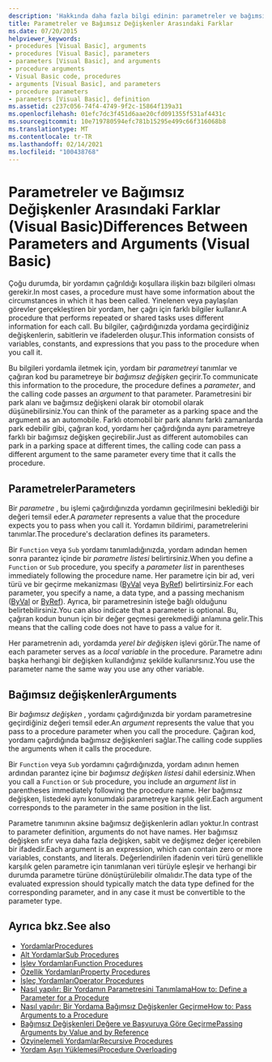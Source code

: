 ```yaml
---
description: 'Hakkında daha fazla bilgi edinin: parametreler ve bağımsız değişkenler arasındaki farklar (Visual Basic)'
title: Parametreler ve Bağımsız Değişkenler Arasındaki Farklar
ms.date: 07/20/2015
helpviewer_keywords:
- procedures [Visual Basic], arguments
- procedures [Visual Basic], parameters
- parameters [Visual Basic], and arguments
- procedure arguments
- Visual Basic code, procedures
- arguments [Visual Basic], and parameters
- procedure parameters
- parameters [Visual Basic], definition
ms.assetid: c237c056-74f4-4749-9f2c-15864f139a31
ms.openlocfilehash: 01efc7dc3f451d6aae20cfd091355f531af4431c
ms.sourcegitcommit: 10e719780594efc781b15295e499c66f316068b8
ms.translationtype: MT
ms.contentlocale: tr-TR
ms.lasthandoff: 02/14/2021
ms.locfileid: "100438768"
---
```

# <a name="differences-between-parameters-and-arguments-visual-basic"></a><span data-ttu-id="373cc-103">Parametreler ve Bağımsız Değişkenler Arasındaki Farklar (Visual Basic)</span><span class="sxs-lookup"><span data-stu-id="373cc-103">Differences Between Parameters and Arguments (Visual Basic)</span></span>

<span data-ttu-id="373cc-104">Çoğu durumda, bir yordamın çağrıldığı koşullara ilişkin bazı bilgileri olması gerekir.</span><span class="sxs-lookup"><span data-stu-id="373cc-104">In most cases, a procedure must have some information about the circumstances in which it has been called.</span></span> <span data-ttu-id="373cc-105">Yinelenen veya paylaşılan görevler gerçekleştiren bir yordam, her çağrı için farklı bilgiler kullanır.</span><span class="sxs-lookup"><span data-stu-id="373cc-105">A procedure that performs repeated or shared tasks uses different information for each call.</span></span> <span data-ttu-id="373cc-106">Bu bilgiler, çağırdığınızda yordama geçirdiğiniz değişkenlerin, sabitlerin ve ifadelerden oluşur.</span><span class="sxs-lookup"><span data-stu-id="373cc-106">This information consists of variables, constants, and expressions that you pass to the procedure when you call it.</span></span>  
  
 <span data-ttu-id="373cc-107">Bu bilgileri yordamla iletmek için, yordam bir *parametreyi* tanımlar ve çağıran kod bu parametreye bir *bağımsız değişken* geçirir.</span><span class="sxs-lookup"><span data-stu-id="373cc-107">To communicate this information to the procedure, the procedure defines a *parameter*, and the calling code passes an *argument* to that parameter.</span></span> <span data-ttu-id="373cc-108">Parametresini bir park alanı ve bağımsız değişkeni olarak bir otomobil olarak düşünebilirsiniz.</span><span class="sxs-lookup"><span data-stu-id="373cc-108">You can think of the parameter as a parking space and the argument as an automobile.</span></span> <span data-ttu-id="373cc-109">Farklı otomobil bir park alanını farklı zamanlarda park edebilir gibi, çağıran kod, yordamı her çağırdığında aynı parametreye farklı bir bağımsız değişken geçirebilir.</span><span class="sxs-lookup"><span data-stu-id="373cc-109">Just as different automobiles can park in a parking space at different times, the calling code can pass a different argument to the same parameter every time that it calls the procedure.</span></span>  
  
## <a name="parameters"></a><span data-ttu-id="373cc-110">Parametreler</span><span class="sxs-lookup"><span data-stu-id="373cc-110">Parameters</span></span>  

 <span data-ttu-id="373cc-111">Bir *parametre* , bu işlemi çağırdığınızda yordamın geçirilmesini beklediği bir değeri temsil eder.</span><span class="sxs-lookup"><span data-stu-id="373cc-111">A *parameter* represents a value that the procedure expects you to pass when you call it.</span></span> <span data-ttu-id="373cc-112">Yordamın bildirimi, parametrelerini tanımlar.</span><span class="sxs-lookup"><span data-stu-id="373cc-112">The procedure's declaration defines its parameters.</span></span>  
  
 <span data-ttu-id="373cc-113">Bir `Function` veya `Sub` yordamı tanımladığınızda, yordam adından hemen sonra parantez içinde bir *parametre listesi* belirtirsiniz.</span><span class="sxs-lookup"><span data-stu-id="373cc-113">When you define a `Function` or `Sub` procedure, you specify a *parameter list* in parentheses immediately following the procedure name.</span></span> <span data-ttu-id="373cc-114">Her parametre için bir ad, veri türü ve bir geçirme mekanizması ([ByVal](../../../language-reference/modifiers/byval.md) veya [ByRef](../../../language-reference/modifiers/byref.md)) belirtirsiniz.</span><span class="sxs-lookup"><span data-stu-id="373cc-114">For each parameter, you specify a name, a data type, and a passing mechanism ([ByVal](../../../language-reference/modifiers/byval.md) or [ByRef](../../../language-reference/modifiers/byref.md)).</span></span> <span data-ttu-id="373cc-115">Ayrıca, bir parametresinin isteğe bağlı olduğunu belirtebilirsiniz.</span><span class="sxs-lookup"><span data-stu-id="373cc-115">You can also indicate that a parameter is optional.</span></span> <span data-ttu-id="373cc-116">Bu, çağıran kodun bunun için bir değer geçmesi gerekmediği anlamına gelir.</span><span class="sxs-lookup"><span data-stu-id="373cc-116">This means that the calling code does not have to pass a value for it.</span></span>  
  
 <span data-ttu-id="373cc-117">Her parametrenin adı, yordamda *yerel bir değişken* işlevi görür.</span><span class="sxs-lookup"><span data-stu-id="373cc-117">The name of each parameter serves as a *local variable* in the procedure.</span></span> <span data-ttu-id="373cc-118">Parametre adını başka herhangi bir değişken kullandığınız şekilde kullanırsınız.</span><span class="sxs-lookup"><span data-stu-id="373cc-118">You use the parameter name the same way you use any other variable.</span></span>  
  
## <a name="arguments"></a><span data-ttu-id="373cc-119">Bağımsız değişkenler</span><span class="sxs-lookup"><span data-stu-id="373cc-119">Arguments</span></span>  

 <span data-ttu-id="373cc-120">Bir *bağımsız değişken* , yordamı çağırdığınızda bir yordam parametresine geçirdiğiniz değeri temsil eder.</span><span class="sxs-lookup"><span data-stu-id="373cc-120">An *argument* represents the value that you pass to a procedure parameter when you call the procedure.</span></span> <span data-ttu-id="373cc-121">Çağıran kod, yordamı çağırdığında bağımsız değişkenleri sağlar.</span><span class="sxs-lookup"><span data-stu-id="373cc-121">The calling code supplies the arguments when it calls the procedure.</span></span>  
  
 <span data-ttu-id="373cc-122">Bir `Function` veya `Sub` yordamını çağırdığınızda, yordam adının hemen ardından parantez içine bir *bağımsız değişken listesi* dahil edersiniz.</span><span class="sxs-lookup"><span data-stu-id="373cc-122">When you call a `Function` or `Sub` procedure, you include an *argument list* in parentheses immediately following the procedure name.</span></span> <span data-ttu-id="373cc-123">Her bağımsız değişken, listedeki aynı konumdaki parametreye karşılık gelir.</span><span class="sxs-lookup"><span data-stu-id="373cc-123">Each argument corresponds to the parameter in the same position in the list.</span></span>  
  
 <span data-ttu-id="373cc-124">Parametre tanımının aksine bağımsız değişkenlerin adları yoktur.</span><span class="sxs-lookup"><span data-stu-id="373cc-124">In contrast to parameter definition, arguments do not have names.</span></span> <span data-ttu-id="373cc-125">Her bağımsız değişken sıfır veya daha fazla değişken, sabit ve değişmez değer içerebilen bir ifadedir.</span><span class="sxs-lookup"><span data-stu-id="373cc-125">Each argument is an expression, which can contain zero or more variables, constants, and literals.</span></span> <span data-ttu-id="373cc-126">Değerlendirilen ifadenin veri türü genellikle karşılık gelen parametre için tanımlanan veri türüyle eşleşir ve herhangi bir durumda parametre türüne dönüştürülebilir olmalıdır.</span><span class="sxs-lookup"><span data-stu-id="373cc-126">The data type of the evaluated expression should typically match the data type defined for the corresponding parameter, and in any case it must be convertible to the parameter type.</span></span>  
  
## <a name="see-also"></a><span data-ttu-id="373cc-127">Ayrıca bkz.</span><span class="sxs-lookup"><span data-stu-id="373cc-127">See also</span></span>

- [<span data-ttu-id="373cc-128">Yordamlar</span><span class="sxs-lookup"><span data-stu-id="373cc-128">Procedures</span></span>](./index.md)
- [<span data-ttu-id="373cc-129">Alt Yordamlar</span><span class="sxs-lookup"><span data-stu-id="373cc-129">Sub Procedures</span></span>](./sub-procedures.md)
- [<span data-ttu-id="373cc-130">İşlev Yordamları</span><span class="sxs-lookup"><span data-stu-id="373cc-130">Function Procedures</span></span>](./function-procedures.md)
- [<span data-ttu-id="373cc-131">Özellik Yordamları</span><span class="sxs-lookup"><span data-stu-id="373cc-131">Property Procedures</span></span>](./property-procedures.md)
- [<span data-ttu-id="373cc-132">İşleç Yordamları</span><span class="sxs-lookup"><span data-stu-id="373cc-132">Operator Procedures</span></span>](./operator-procedures.md)
- [<span data-ttu-id="373cc-133">Nasıl yapılır: Bir Yordamın Parametresini Tanımlama</span><span class="sxs-lookup"><span data-stu-id="373cc-133">How to: Define a Parameter for a Procedure</span></span>](./how-to-define-a-parameter-for-a-procedure.md)
- [<span data-ttu-id="373cc-134">Nasıl yapılır: Bir Yordama Bağımsız Değişkenler Geçirme</span><span class="sxs-lookup"><span data-stu-id="373cc-134">How to: Pass Arguments to a Procedure</span></span>](./how-to-pass-arguments-to-a-procedure.md)
- [<span data-ttu-id="373cc-135">Bağımsız Değişkenleri Değere ve Başvuruya Göre Geçirme</span><span class="sxs-lookup"><span data-stu-id="373cc-135">Passing Arguments by Value and by Reference</span></span>](./passing-arguments-by-value-and-by-reference.md)
- [<span data-ttu-id="373cc-136">Özyinelemeli Yordamlar</span><span class="sxs-lookup"><span data-stu-id="373cc-136">Recursive Procedures</span></span>](./recursive-procedures.md)
- [<span data-ttu-id="373cc-137">Yordam Aşırı Yüklemesi</span><span class="sxs-lookup"><span data-stu-id="373cc-137">Procedure Overloading</span></span>](./procedure-overloading.md)
